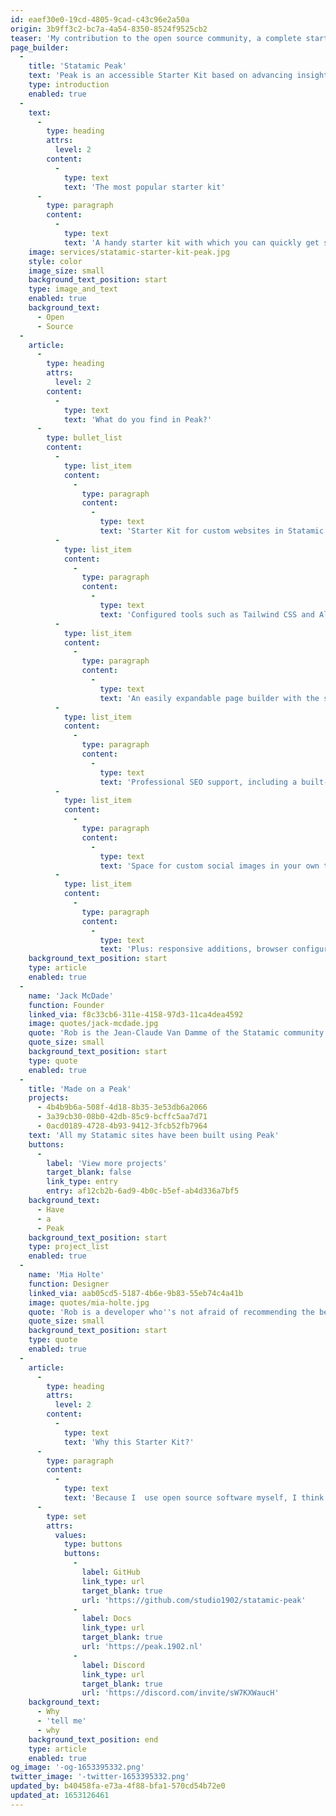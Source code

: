 ```yaml
---
id: eaef30e0-19cd-4805-9cad-c43c96e2a50a
origin: 3b9ff3c2-bc7a-4a54-8350-8524f9525cb2
teaser: 'My contribution to the open source community, a complete starter kit for developers from the Statamic Community. Free.'
page_builder:
  -
    title: 'Statamic Peak'
    text: 'Peak is an accessible Starter Kit based on advancing insights, including all SEO and a11y best practices. I have converted all my knowledge of Statamic into this Starter Kit, so that developers all over the world can have a better experience and can contribute to improving the kit themselves. In this way we make the web better, more beautiful and more accessible together.'
    type: introduction
    enabled: true
  -
    text:
      -
        type: heading
        attrs:
          level: 2
        content:
          -
            type: text
            text: 'The most popular starter kit'
      -
        type: paragraph
        content:
          -
            type: text
            text: 'A handy starter kit with which you can quickly get started and learn new things.'
    image: services/statamic-starter-kit-peak.jpg
    style: color
    image_size: small
    background_text_position: start
    type: image_and_text
    enabled: true
    background_text:
      - Open
      - Source
  -
    article:
      -
        type: heading
        attrs:
          level: 2
        content:
          -
            type: text
            text: 'What do you find in Peak?'
      -
        type: bullet_list
        content:
          -
            type: list_item
            content:
              -
                type: paragraph
                content:
                  -
                    type: text
                    text: 'Starter Kit for custom websites in Statamic'
          -
            type: list_item
            content:
              -
                type: paragraph
                content:
                  -
                    type: text
                    text: 'Configured tools such as Tailwind CSS and AlpineJS'
          -
            type: list_item
            content:
              -
                type: paragraph
                content:
                  -
                    type: text
                    text: 'An easily expandable page builder with the standard Statamic fields and sets for long form content'
          -
            type: list_item
            content:
              -
                type: paragraph
                content:
                  -
                    type: text
                    text: 'Professional SEO support, including a built-in cookie banner'
          -
            type: list_item
            content:
              -
                type: paragraph
                content:
                  -
                    type: text
                    text: 'Space for custom social images in your own templates'
          -
            type: list_item
            content:
              -
                type: paragraph
                content:
                  -
                    type: text
                    text: 'Plus: responsive additions, browser configuration, generate favicons, dark mode support, buttons, forms and much more'
    background_text_position: start
    type: article
    enabled: true
  -
    name: 'Jack McDade'
    function: Founder
    linked_via: f8c33cb6-311e-4158-97d3-11ca4dea4592
    image: quotes/jack-mcdade.jpg
    quote: 'Rob is the Jean-Claude Van Damme of the Statamic community. His code is so fast and flexible it can kick you in the face and the back of the head at the same time.'
    quote_size: small
    background_text_position: start
    type: quote
    enabled: true
  -
    title: 'Made on a Peak'
    projects:
      - 4b4b9b6a-508f-4d18-8b35-3e53db6a2066
      - 3a39cb30-08b0-42db-85c9-bcffc5aa7d71
      - 0acd0189-4728-4b93-9412-3fcb52fb7964
    text: 'All my Statamic sites have been built using Peak'
    buttons:
      -
        label: 'View more projects'
        target_blank: false
        link_type: entry
        entry: af12cb2b-6ad9-4b0c-b5ef-ab4d336a7bf5
    background_text:
      - Have
      - a
      - Peak
    background_text_position: start
    type: project_list
    enabled: true
  -
    name: 'Mia Holte'
    function: Designer
    linked_via: aab05cd5-5187-4b6e-9b83-55eb74c4a41b
    image: quotes/mia-holte.jpg
    quote: 'Rob is a developer who''s not afraid of recommending the best approach, and putting users first. He, like us, really cares about accessibility. Most of the websites we build for our clients use Rob''s Statamic starter kit, so we know we''re off to a good start on every project'
    quote_size: small
    background_text_position: start
    type: quote
    enabled: true
  -
    article:
      -
        type: heading
        attrs:
          level: 2
        content:
          -
            type: text
            text: 'Why this Starter Kit?'
      -
        type: paragraph
        content:
          -
            type: text
            text: 'Because I  use open source software myself, I think it''s nice to be able to give something back to the community. The kit is widely used and referenced a lot. I enjoy working on it. Besides, is there a greater honor than when others say, ''Oh that question? Check out this file in Peak for an example on how to do this.’'
      -
        type: set
        attrs:
          values:
            type: buttons
            buttons:
              -
                label: GitHub
                link_type: url
                target_blank: true
                url: 'https://github.com/studio1902/statamic-peak'
              -
                label: Docs
                link_type: url
                target_blank: true
                url: 'https://peak.1902.nl'
              -
                label: Discord
                link_type: url
                target_blank: true
                url: 'https://discord.com/invite/sW7KXWaucH'
    background_text:
      - Why
      - 'tell me'
      - why
    background_text_position: end
    type: article
    enabled: true
og_image: '-og-1653395332.png'
twitter_image: '-twitter-1653395332.png'
updated_by: b40458fa-e73a-4f88-bfa1-570cd54b72e0
updated_at: 1653126461
---
```

